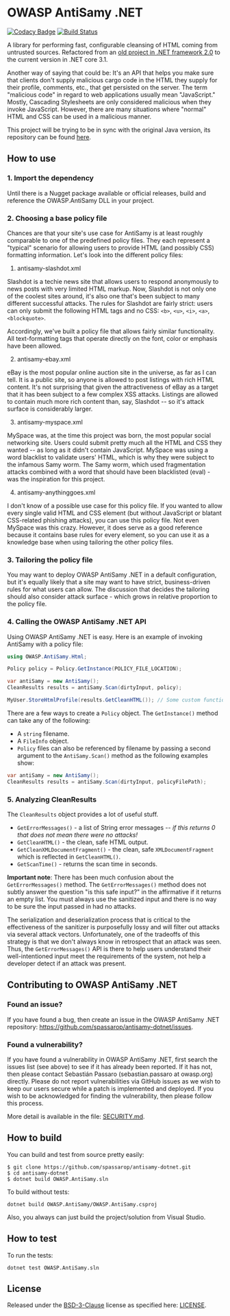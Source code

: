 # OWASP AntiSamy .NET

[![Codacy Badge](https://api.codacy.com/project/badge/Grade/4d5e15cf396e4d5ca659bd9d71f3f57d)](https://app.codacy.com/manual/spassarop/antisamy-dotnet?utm_source=github.com&utm_medium=referral&utm_content=spassarop/antisamy-dotnet&utm_campaign=Badge_Grade_Dashboard)
[![Build Status](https://api.travis-ci.org/spassarop/antisamy-dotnet.svg?branch=master)](https://travis-ci.org/spassarop/antisamy-dotnet)

A library for performing fast, configurable cleansing of HTML coming from untrusted sources. Refactored from an [old project in .NET framework 2.0](https://wiki.owasp.org/index.php/Category:OWASP_AntiSamy_Project_.NET) to the current version in .NET core 3.1.

Another way of saying that could be: It's an API that helps you make sure that clients don't supply malicious cargo code in the HTML they supply for their profile, comments, etc., that get persisted on the server. The term "malicious code" in regard to web applications usually mean "JavaScript." Mostly, Cascading Stylesheets are only considered malicious when they invoke JavaScript. However, there are many situations where "normal" HTML and CSS can be used in a malicious manner.

This project will be trying to be in sync with the original Java version, its repository can be found [here](https://github.com/nahsra/antisamy).

## How to use

### 1. Import the dependency
<!-- TODO: Ways to include in other projects. -->
Until there is a Nugget package available or official releases, build and reference the OWASP.AntiSamy DLL in your project. 

### 2. Choosing a base policy file
Chances are that your site's use case for AntiSamy is at least roughly comparable to one of the predefined policy files. They each represent a "typical" scenario for allowing users to provide HTML (and possibly CSS) formatting information. Let's look into the different policy files:

1) antisamy-slashdot.xml

Slashdot is a techie news site that allows users to respond anonymously to news posts with very limited HTML markup. Now, Slashdot is not only one of the coolest sites around, it's also one that's been subject to many different successful attacks. The rules for Slashdot are fairly strict: users can only submit the following HTML tags and no CSS: `<b>`, `<u>`, `<i>`, `<a>`, `<blockquote>`.

Accordingly, we've built a policy file that allows fairly similar functionality. All text-formatting tags that operate directly on the font, color or emphasis have been allowed.

2) antisamy-ebay.xml

eBay is the most popular online auction site in the universe, as far as I can tell. It is a public site, so anyone is allowed to post listings with rich HTML content. It's not surprising that given the attractiveness of eBay as a target that it has been subject to a few complex XSS attacks. Listings are allowed to contain much more rich content than, say, Slashdot -- so it's attack surface is considerably larger. 

3) antisamy-myspace.xml

MySpace was, at the time this project was born, the most popular social networking site. Users could submit pretty much all the HTML and CSS they wanted -- as long as it didn't contain JavaScript. MySpace was using a word blacklist to validate users' HTML, which is why they were subject to the infamous Samy worm. The Samy worm, which used fragmentation attacks combined with a word that should have been blacklisted (eval) - was the inspiration for this project.

4) antisamy-anythinggoes.xml

I don't know of a possible use case for this policy file. If you wanted to allow every single valid HTML and CSS element (but without JavaScript or blatant CSS-related phishing attacks), you can use this policy file. Not even MySpace was this crazy. However, it does serve as a good reference because it contains base rules for every element, so you can use it as a knowledge base when using tailoring the other policy files.

### 3. Tailoring the policy file
You may want to deploy OWASP AntiSamy .NET in a default configuration, but it's equally likely that a site may want to have strict, business-driven rules for what users can allow. The discussion that decides the tailoring should also consider attack surface - which grows in relative proportion to the policy file.

### 4. Calling the OWASP AntiSamy .NET API
Using OWASP AntiSamy .NET is easy. Here is an example of invoking AntiSamy with a policy file:

```c#
using OWASP.AntiSamy.Html;

Policy policy = Policy.GetInstance(POLICY_FILE_LOCATION);

var antiSamy = new AntiSamy();
CleanResults results = antiSamy.Scan(dirtyInput, policy);

MyUser.StoreHtmlProfile(results.GetCleanHTML()); // Some custom function
```

There are a few ways to create a `Policy` object. The `GetInstance()` method can take any of the following:

  - A `string` filename.
  - A `FileInfo` object.
  - `Policy` files can also be referenced by filename by passing a second argument to the `AntiSamy.Scan()` method as the following examples show:

```c#
var antiSamy = new AntiSamy();
CleanResults results = antiSamy.Scan(dirtyInput, policyFilePath);
```

### 5. Analyzing CleanResults
The `CleanResults` object provides a lot of useful stuff.

  - `GetErrorMessages()` - a list of String error messages -- *if this returns 0 that does not mean there were no attacks!*
  - `GetCleanHTML()` - the clean, safe HTML output.
  - `GetCleanXMLDocumentFragment()` - the clean, safe `XMLDocumentFragment` which is reflected in `GetCleanHTML()`.
  - `GetScanTime()` - returns the scan time in seconds.
 
__Important note__: There has been much confusion about the `GetErrorMessages()` method. The `GetErrorMessages()` method does not subtly answer the question "is this safe input?" in the affirmative if it returns an empty list. You must always use the sanitized input and there is no way to be sure the input passed in had no attacks.

The serialization and deserialization process that is critical to the effectiveness of the sanitizer is purposefully lossy and will filter out attacks via several attack vectors. Unfortunately, one of the tradeoffs of this strategy is that we don't always know in retrospect that an attack was seen. Thus, the `GetErrorMessages()` API is there to help users understand their well-intentioned input meet the requirements of the system, not help a developer detect if an attack was present. 

## Contributing to OWASP AntiSamy .NET

### Found an issue?
If you have found a bug, then create an issue in the OWASP AntiSamy .NET repository: <https://github.com/spassarop/antisamy-dotnet/issues>.

### Found a vulnerability?
If you have found a vulnerability in OWASP AntiSamy .NET, first search the issues list (see above) to see if it has already been reported. If it has not, then please contact Sebastián Passaro (sebastian.passaro at owasp.org) directly. Please do not report vulnerabilities via GitHub issues as we wish to keep our users secure while a patch is implemented and deployed. If you wish to be acknowledged for finding the vulnerability, then please follow this process.

More detail is available in the file: [SECURITY.md](https://github.com/spassarop/antisamy-dotnet/blob/master/SECURITY.md).

## How to build
You can build and test from source pretty easily:
```
$ git clone https://github.com/spassarop/antisamy-dotnet.git
$ cd antisamy-dotnet
$ dotnet build OWASP.AntiSamy.sln
```

To build without tests:
```
dotnet build OWASP.AntiSamy/OWASP.AntiSamy.csproj
```

Also, you always can just build the project/solution from Visual Studio.

## How to test
To run the tests:
```
dotnet test OWASP.AntiSamy.sln
```

## License
Released under the [BSD-3-Clause](https://opensource.org/licenses/BSD-3-Clause) license as specified here: [LICENSE](https://github.com/spassarop/antisamy-dotnet/blob/master/LICENSE). 
